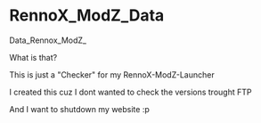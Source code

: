 # RennoX_ModZ_Data
Data_Rennox_ModZ_

What is that?

This is just a "Checker" for my RennoX-ModZ-Launcher

I created this cuz I dont wanted to check the versions trought FTP

And I want to shutdown my website :p
